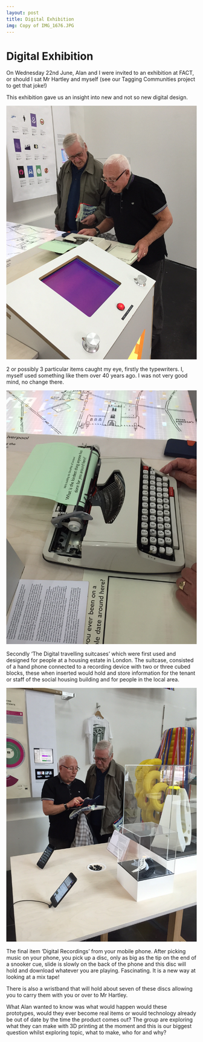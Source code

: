 ```yaml
---
layout: post
title: Digital Exhibition
img: Copy of IMG_1676.JPG
---
```


# Digital Exhibition

On Wednesday 22nd June, Alan and I were invited to an exhibition at FACT, or should I sat Mr Hartley and myself (see our Tagging Communities project to get that joke!) 

This exhibition gave us an insight into new and not so new digital design.

![](/images/featured/hughalan2.JPG)

2 or possibly 3 particular items caught my eye, firstly the typewriters. I, myself used something like them over 40 years ago. I was not very good mind, no change there.

![](/images/featured/typewriter.JPG)

Secondly ‘The Digital travelling suitcases’ which were first used and designed for people at a housing estate in London. The suitcase, consisted of a hand phone connected to a recording device with two or three cubed blocks, these when inserted would hold and store information for the tenant or staff of the social housing building and for people in the local area. 

![](/images/featured/hughalan.JPG)

The final item ‘Digital Recordings’ from your mobile phone. After picking music on your phone, you pick up a disc, only as big as the tip on the end of a snooker cue, slide is slowly on the back of the phone and this disc will hold and download whatever you are playing. Fascinating. It is a new way at looking at a mix tape! 

There is also a wristband that will hold about seven of these discs allowing you to carry them with you or over to Mr Hartley. 

What Alan wanted to know was what would happen would these prototypes, would they ever become real items or would technology already be out of date by the time the product comes out? The group are exploring what they can make with 3D printing at the moment and this is our biggest question whilst exploring topic, what to make, who for and why? 
